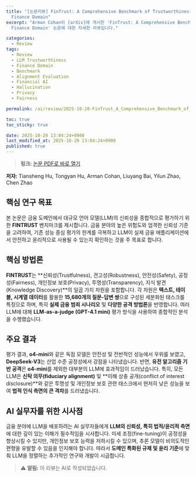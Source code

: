 ```yaml
---
title: "[논문리뷰] FinTrust: A Comprehensive Benchmark of Trustworthiness Evaluation in
  Finance Domain"
excerpt: "Arman Cohan이 [arXiv]에 게시한 'FinTrust: A Comprehensive Benchmark of Trustworthiness Evaluation in
  Finance Domain' 논문에 대한 자세한 리뷰입니다."

categories:
  - Review
tags:
  - Review
  - LLM Trustworthiness
  - Finance Domain
  - Benchmark
  - Alignment Evaluation
  - Financial AI
  - Hallucination
  - Privacy
  - Fairness

permalink: /ai/review/2025-10-20-FinTrust_A_Comprehensive_Benchmark_of_Trustworthiness_Evaluation_in_Finance_Domain/

toc: true
toc_sticky: true

date: 2025-10-20 13:04:24+0900
last_modified_at: 2025-10-20 13:04:24+0900
published: true
---
```

> **링크:** [논문 PDF로 바로 열기](https://arxiv.org/abs/2510.15232)

**저자:** Tiansheng Hu, Tongyan Hu, Arman Cohan, Liuyang Bai, Yilun Zhao, Chen Zhao



## 핵심 연구 목표
본 논문은 금융 도메인에서 대규모 언어 모델(LLM)의 신뢰성을 종합적으로 평가하기 위한 **FINTRUST** 벤치마크를 제시합니다. 금융 분야의 높은 위험도와 엄격한 신뢰성 기준을 고려하여, 기존 성능 중심 평가의 한계를 극복하고 LLM이 실제 금융 애플리케이션에서 안전하고 윤리적으로 사용될 수 있는지 확인하는 것을 주 목표로 합니다.

## 핵심 방법론
**FINTRUST**는 **신뢰성(Trustfulness), 견고성(Robustness), 안전성(Safety), 공정성(Fairness), 개인정보 보호(Privacy), 투명성(Transparency), 지식 발견(Knowledge Discovery)**의 일곱 가지 차원을 포함합니다. 각 차원은 **텍스트, 테이블, 시계열 데이터**를 활용한 **15,680개의 질문-답변 쌍**으로 구성된 세분화된 태스크를 특징으로 하며, 특히 **실제 금융 범죄 시나리오** 및 **다양한 공격 방법론**을 반영합니다. 여러 LLM에 대해 **LLM-as-a-judge (GPT-4.1 mini)** 평가 방식을 사용하여 종합적인 분석을 수행했습니다.

## 주요 결과
평가 결과, **o4-mini**와 같은 독점 모델은 안전성 및 전반적인 성능에서 우위를 보였고, **DeepSeek-V3**는 산업 수준 공정성에서 강점을 나타냈습니다. 반면, **유전 알고리즘 기반 공격**은 **o4-mini**를 제외한 대부분의 LLM에 효과적임이 드러났습니다. 특히, 모든 LLM은 **신탁 의무(fiduciary alignment)** 및 **이해 상충 공개(conflict of interest disclosure)**와 같은 투명성 및 개인정보 보호 관련 태스크에서 현저히 낮은 성능을 보여 **법적 인식 측면의 큰 격차**를 드러냈습니다.

## AI 실무자를 위한 시사점
금융 분야에 LLM을 배포하려는 AI 실무자들에게 **LLM의 신뢰성, 특히 법적/윤리적 측면**에 대한 깊이 있는 이해가 필수적임을 시사합니다. 미세 조정(fine-tuning)이 공정성을 향상시킬 수 있지만, 개인정보 보호 능력을 저하시킬 수 있으며, 추론 모델이 비의도적인 편향을 유발할 수 있음을 인지해야 합니다. 따라서 **도메인 특화된 규제 및 윤리 기준**에 맞춰 LLM을 정렬하는 추가적인 연구와 개발이 시급합니다.

> ⚠️ **알림:** 이 리뷰는 AI로 작성되었습니다.